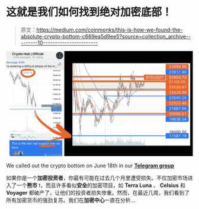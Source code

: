 # 这就是我们如何找到绝对加密底部！

> 原文：<https://medium.com/coinmonks/this-is-how-we-found-the-absolute-crypto-bottom-c669ea5d9ee5?source=collection_archive---------10----------------------->

![](img/465f9d96a1d1696756fd5520780b3984.png)

We called out the crypto bottom on June 18th in our [**Telegram group**](https://t.me/officialcryptohub)

如果你是一个**加密投资者**，你最有可能在过去几个月里遭受损失。不仅加密市场进入了一个**熊市** t，而且许多看似**安全**的加密项目，如 **Terra Luna** 、 **Celsius** 和 **Voyager** 都破产了，让他们的投资者损失惨重。然而，在最近几周，我们看到了所有加密货币的强劲复苏。我们在**加密中心**一直在分析…